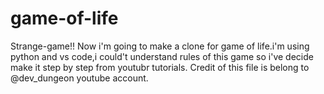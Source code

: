 # game-of-life
Strange-game!!
Now i'm going to make a clone for  game of life.i'm using python and vs code,i could't understand rules of this game so i've decide make it step by step from youtubr tutorials.
Credit of this file is belong to @dev_dungeon youtube account.
